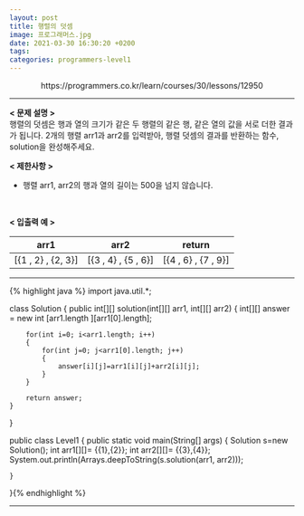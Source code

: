 ```yaml
---
layout: post
title: 행렬의 덧셈
image: 프로그래머스.jpg
date: 2021-03-30 16:30:20 +0200
tags:
categories: programmers-level1
---
```

<center>https://programmers.co.kr/learn/courses/30/lessons/12950</center>

***


**< 문제 설명 >**  
행렬의 덧셈은 행과 열의 크기가 같은 두 행렬의 같은 행, 같은 열의 값을 서로 더한 결과가 됩니다. 2개의 행렬 arr1과 arr2를 입력받아, 행렬 덧셈의 결과를 반환하는 함수, solution을 완성해주세요.

  

**< 제한사항 >**  

* 행렬 arr1, arr2의 행과 열의 길이는 500을 넘지 않습니다.
 <br>  



**< 입출력 예 >**  

|arr1|arr2|return|
|:---:|:---:|:---:|
|[{1 , 2} , {2, 3}]|[{3 , 4} , {5 , 6}]|[{4 , 6} , {7 , 9}]|


  

*** 




{% highlight java %}
import java.util.*;

class Solution {
    public int[][] solution(int[][] arr1, int[][] arr2) {
        int[][] answer = new int [arr1.length ][arr1[0].length];
        
        for(int i=0; i<arr1.length; i++)
        {
        	for(int j=0; j<arr1[0].length; j++)
        	{
        		answer[i][j]=arr1[i][j]+arr2[i][j];
        	}
        }
        
        return answer;
    }
}

public class Level1 {
	public static void main(String[] args) {
		Solution s=new Solution();
		int arr1[][]= {{1},{2}};
		int arr2[][]= {{3},{4}};
		System.out.println(Arrays.deepToString(s.solution(arr1, arr2)));
		
		
	}
}{% endhighlight %}

***